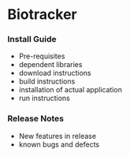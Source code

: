 Biotracker
==========

### Install Guide

+ Pre-requisites
+ dependent libraries
+ download instructions
+ build instructions
+ installation of actual application
+ run instructions

### Release Notes

+ New features in release
+ known bugs and defects
